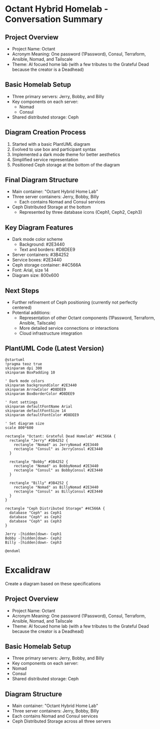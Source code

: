 # Octant Hybrid Homelab - Conversation Summary

## Project Overview
- Project Name: Octant
- Acronym Meaning: One password (1Password), Consul, Terraform, Ansible, Nomad, and Tailscale
- Theme: AI focued home lab (with a few tributes to the Grateful Dead because the creator is a Deadhead)

## Basic Homelab Setup
- Three primary servers: Jerry, Bobby, and Billy
- Key components on each server:
  - Nomad
  - Consul
- Shared distributed storage: Ceph

## Diagram Creation Process
1. Started with a basic PlantUML diagram
2. Evolved to use box and participant syntax
3. Implemented a dark mode theme for better aesthetics
4. Simplified service representation
5. Positioned Ceph storage at the bottom of the diagram

## Final Diagram Structure
- Main container: "Octant Hybrid Home Lab"
- Three server containers: Jerry, Bobby, Billy
  - Each contains Nomad and Consul services
- Ceph Distributed Storage at the bottom
  - Represented by three database icons (Ceph1, Ceph2, Ceph3)

## Key Diagram Features
- Dark mode color scheme
  - Background: #2E3440
  - Text and borders: #D8DEE9
- Server containers: #3B4252
- Service boxes: #2E3440
- Ceph storage container: #4C566A
- Font: Arial, size 14
- Diagram size: 800x600

## Next Steps
- Further refinement of Ceph positioning (currently not perfectly centered)
- Potential additions:
  - Representation of other Octant components (1Password, Terraform, Ansible, Tailscale)
  - More detailed service connections or interactions
  - Cloud infrastructure integration

## PlantUML Code (Latest Version)
```plantuml
@startuml
!pragma teoz true
skinparam dpi 300
skinparam BoxPadding 10

' Dark mode colors
skinparam backgroundColor #2E3440
skinparam ArrowColor #D8DEE9
skinparam BoxBorderColor #D8DEE9

' Font settings
skinparam defaultFontName Arial
skinparam defaultFontSize 14
skinparam defaultFontColor #D8DEE9

' Set diagram size
scale 800*600

rectangle "Octant: Grateful Dead Homelab" #4C566A {
  rectangle "Jerry" #3B4252 {
    rectangle "Nomad" as JerryNomad #2E3440
    rectangle "Consul" as JerryConsul #2E3440
  }
  
  rectangle "Bobby" #3B4252 {
    rectangle "Nomad" as BobbyNomad #2E3440
    rectangle "Consul" as BobbyConsul #2E3440
  }
  
  rectangle "Billy" #3B4252 {
    rectangle "Nomad" as BillyNomad #2E3440
    rectangle "Consul" as BillyConsul #2E3440
  }
}

rectangle "Ceph Distributed Storage" #4C566A {
  database "Ceph" as Ceph1
  database "Ceph" as Ceph2
  database "Ceph" as Ceph3
}

Jerry -[hidden]down- Ceph1
Bobby -[hidden]down- Ceph2
Billy -[hidden]down- Ceph3

@enduml
```

# Excalidraw

Create a diagram based on these specifications

## Project Overview
- Project Name: Octant
- Acronym Meaning: One password (1Password), Consul, Terraform, Ansible, Nomad, and Tailscale
- Theme: AI focued home lab (with a few tributes to the Grateful Dead because the creator is a Deadhead)

## Basic Homelab Setup
- Three primary servers: Jerry, Bobby, and Billy
- Key components on each server:
- Nomad
- Consul
- Shared distributed storage: Ceph

## Diagram Structure
- Main container: "Octant Hybrid Home Lab"
- Three server containers: Jerry, Bobby, Billy
- Each contains Nomad and Consul services
- Ceph Distributed Storage across all three servers